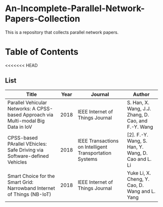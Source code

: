 # An-Incomplete-Parallel-Network-Papers-Collection
This is a repository that collects parallel network papers.


# Table of Contents

<<<<<<< HEAD


## List

|Title|Year|Journal|Author|
|---|---|---|---|
|Parallel Vehicular Networks: A CPSS-based Approach via Multi-modal Big Data in IoV | 2018 | IEEE Internet of Things Journal |S. Han, X. Wang, J.J. Zhang, D. Cao, and F.-Y. Wang|
|CPSS-based PArallel VEhicles: Safe Driving via Software-defined Vehicles|2018|IEEE Transactions on Intelligent Transportation Systems|[2].	F.-Y. Wang, S. Han, Y. Wang, D. Cao and L. Li|
|Smart Choice for the Smart Grid: Narrowband Internet of Things (NB-IoT)|2018|IEEE Internet of Things Journal|Yuke Li, X. Cheng, Y. Cao, D. Wang and L. Yang|


